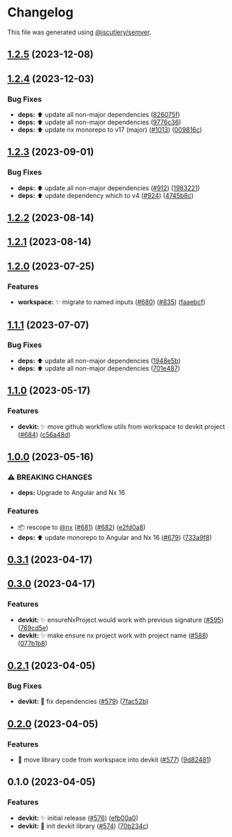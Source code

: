 # Changelog

This file was generated using [@jscutlery/semver](https://github.com/jscutlery/semver).

## [1.2.5](https://github.com/nx-squeezer/squeezer/compare/devkit@1.2.4...devkit@1.2.5) (2023-12-08)

## [1.2.4](https://github.com/nx-squeezer/squeezer/compare/devkit@1.2.3...devkit@1.2.4) (2023-12-03)


### Bug Fixes

* **deps:** :arrow_up: update all non-major dependencies ([826075f](https://github.com/nx-squeezer/squeezer/commit/826075f200297e38aeb455c20f29153ec2b3176d))
* **deps:** :arrow_up: update all non-major dependencies ([9776c36](https://github.com/nx-squeezer/squeezer/commit/9776c36a37566705f8089a75cb526e989da61b08))
* **deps:** ⬆️ update nx monorepo to v17 (major) ([#1013](https://github.com/nx-squeezer/squeezer/issues/1013)) ([009816c](https://github.com/nx-squeezer/squeezer/commit/009816c38a8c630610e0c67c1d893d7f7272f2a8))

## [1.2.3](https://github.com/nx-squeezer/squeezer/compare/devkit@1.2.2...devkit@1.2.3) (2023-09-01)


### Bug Fixes

* **deps:** :arrow_up: update all non-major dependencies ([#912](https://github.com/nx-squeezer/squeezer/issues/912)) ([1983221](https://github.com/nx-squeezer/squeezer/commit/1983221e5b9ac6a0e67356661b7e625837869c8a))
* **deps:** :arrow_up: update dependency which to v4 ([#924](https://github.com/nx-squeezer/squeezer/issues/924)) ([4745b8c](https://github.com/nx-squeezer/squeezer/commit/4745b8cedb12d7961ca8a78868646cd07c8408fb))

## [1.2.2](https://github.com/nx-squeezer/squeezer/compare/devkit@1.2.1...devkit@1.2.2) (2023-08-14)

## [1.2.1](https://github.com/nx-squeezer/squeezer/compare/devkit@1.2.0...devkit@1.2.1) (2023-08-14)

## [1.2.0](https://github.com/nx-squeezer/squeezer/compare/devkit@1.1.1...devkit@1.2.0) (2023-07-25)


### Features

* **workspace:** :sparkles: migrate to named inputs ([#680](https://github.com/nx-squeezer/squeezer/issues/680)) ([#835](https://github.com/nx-squeezer/squeezer/issues/835)) ([faaebcf](https://github.com/nx-squeezer/squeezer/commit/faaebcf275589f7f9338e215a736854e0c3363a0))

## [1.1.1](https://github.com/nx-squeezer/squeezer/compare/devkit@1.1.0...devkit@1.1.1) (2023-07-07)


### Bug Fixes

* **deps:** :arrow_up: update all non-major dependencies ([1948e5b](https://github.com/nx-squeezer/squeezer/commit/1948e5b974ac63b06243d5cfca4fbde2ad76bace))
* **deps:** :arrow_up: update all non-major dependencies ([701e487](https://github.com/nx-squeezer/squeezer/commit/701e48723d8e0d670042bfc139086cf7524085d1))

## [1.1.0](https://github.com/nx-squeezer/squeezer/compare/devkit@1.0.0...devkit@1.1.0) (2023-05-17)


### Features

* **devkit:** :sparkles: move github workflow utils from workspace to devkit project ([#684](https://github.com/nx-squeezer/squeezer/issues/684)) ([c56a48d](https://github.com/nx-squeezer/squeezer/commit/c56a48dbe451268d902adb53b494724cbbcffa81))

## [1.0.0](https://github.com/nx-squeezer/squeezer/compare/devkit@0.3.1...devkit@1.0.0) (2023-05-16)


### ⚠ BREAKING CHANGES

* **deps:** Upgrade to Angular and Nx 16

### Features

* :package: rescope to [@nx](https://github.com/nx) ([#681](https://github.com/nx-squeezer/squeezer/issues/681)) ([#682](https://github.com/nx-squeezer/squeezer/issues/682)) ([e2fd0a8](https://github.com/nx-squeezer/squeezer/commit/e2fd0a88b5e258c9cfe898d06cbda00d7bf44c8d))
* **deps:** :arrow_up: update monorepo to Angular and Nx 16 ([#679](https://github.com/nx-squeezer/squeezer/issues/679)) ([733a9f8](https://github.com/nx-squeezer/squeezer/commit/733a9f88ff5d20961caa59b7da85d4cf33512cbc))

## [0.3.1](https://github.com/nx-squeezer/squeezer/compare/devkit@0.3.0...devkit@0.3.1) (2023-04-17)

## [0.3.0](https://github.com/nx-squeezer/squeezer/compare/devkit@0.2.1...devkit@0.3.0) (2023-04-17)

### Features

- **devkit:** :sparkles: ensureNxProject would work with previous signature ([#595](https://github.com/nx-squeezer/squeezer/issues/595)) ([769cd5e](https://github.com/nx-squeezer/squeezer/commit/769cd5efcfd86d7897914630db2e702328adf901))
- **devkit:** :sparkles: make ensure nx project work with project name ([#588](https://github.com/nx-squeezer/squeezer/issues/588)) ([077b1b8](https://github.com/nx-squeezer/squeezer/commit/077b1b849eb78a74cbaa9fd450580dc499f4db4d))

## [0.2.1](https://github.com/nx-squeezer/squeezer/compare/devkit@0.2.0...devkit@0.2.1) (2023-04-05)

### Bug Fixes

- **devkit:** :memo: fix dependencies ([#579](https://github.com/nx-squeezer/squeezer/issues/579)) ([7fac52b](https://github.com/nx-squeezer/squeezer/commit/7fac52b3a87746fc8f6addd28993a5b28321e441))

## [0.2.0](https://github.com/nx-squeezer/squeezer/compare/devkit@0.1.0...devkit@0.2.0) (2023-04-05)

### Features

- :art: move library code from workspace into devkit ([#577](https://github.com/nx-squeezer/squeezer/issues/577)) ([9d82481](https://github.com/nx-squeezer/squeezer/commit/9d824817706f35f20fbd833dedb7dd2e21d18872))

## 0.1.0 (2023-04-05)

### Features

- **devkit:** :sparkles: initial release ([#576](https://github.com/nx-squeezer/squeezer/issues/576)) ([efb00a0](https://github.com/nx-squeezer/squeezer/commit/efb00a044f64c17c326e413f6b7353817ea94b04))
- **devkit:** :tada: init devkit library ([#574](https://github.com/nx-squeezer/squeezer/issues/574)) ([70b234c](https://github.com/nx-squeezer/squeezer/commit/70b234c29a911df76d66b73eca8b27ed41261066))
